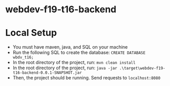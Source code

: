 # webdev-f19-t16-backend

# Local Setup
- You must have maven, java, and SQL on your machine
- Run the following SQL to create the database: `CREATE DATABASE wbdv_t16;`
- In the root directory of the project, run: `mvn clean install`
- In the root directory of the project, run: `java -jar .\target\webdev-f19-t16-backend-0.0.1-SNAPSHOT.jar`
- Then, the project should be running. Send requests to `localhost:8080`
